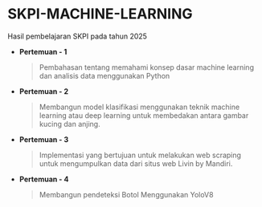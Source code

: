 # SKPI-MACHINE-LEARNING
Hasil pembelajaran SKPI pada tahun 2025

- **Pertemuan - 1**
  >Pembahasan tentang memahami konsep dasar machine learning dan analisis data menggunakan Python 

- **Pertemuan - 2**
  >Membangun model klasifikasi menggunakan teknik machine learning atau deep learning untuk membedakan antara gambar kucing dan anjing.

- **Pertemuan - 3**
  >Implementasi yang bertujuan untuk melakukan web scraping untuk mengumpulkan data dari situs web Livin by Mandiri.

- **Pertemuan - 4**
  >Membangun pendeteksi Botol Menggunakan YoloV8
